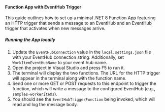 #### Function App with EventHub Trigger

This guide outlines how to set up a minimal .NET 8 Function App featuring an HTTP trigger that sends a message to an EventHub and an EventHub trigger that activates when new messages arrive.

##### Running the App locally
1. Update the `EventHubConnection` value in the `local.settings.json` file with your EventHub connection string. Additionally, set `WorkItemEventHubName` to your event hub name.
2. Open the project in Visual Studio and press F5 to run it.
3. The terminal will display the two functions. The URL for the HTTP trigger will appear in the terminal along with the function name.
4. Send one or more GET or POST requests to this endpoint to trigger the function, which will write a message to the configured EventHub (e.g., `samples-workeritems`).
5. You should see the `EventHubTriggerFunction` being invoked, which will read and log the message body.